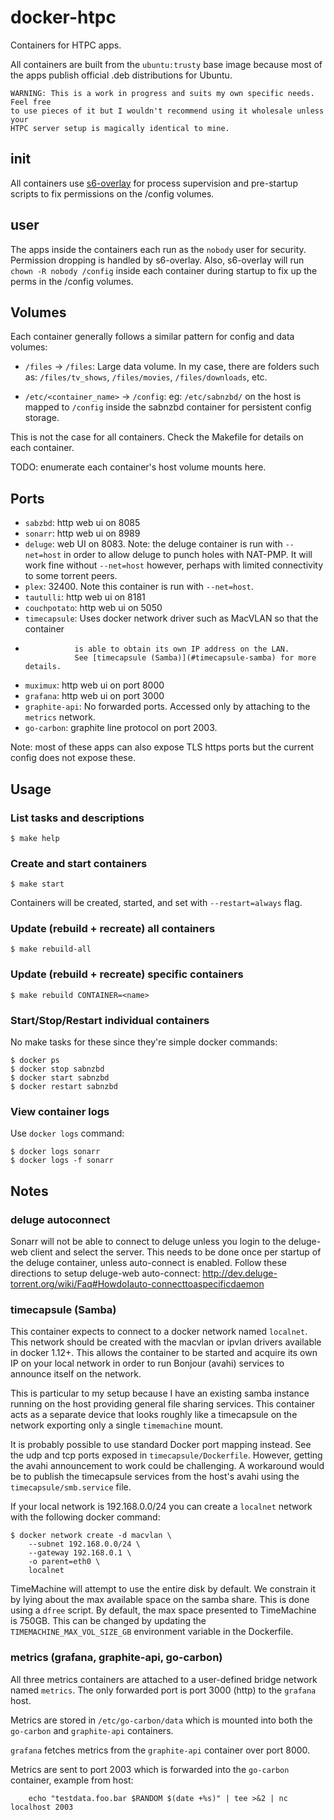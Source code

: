 docker-htpc
===========

Containers for HTPC apps.

All containers are built from the `ubuntu:trusty` base image because most of the
apps publish official .deb distributions for Ubuntu.

```
WARNING: This is a work in progress and suits my own specific needs. Feel free
to use pieces of it but I wouldn't recommend using it wholesale unless your
HTPC server setup is magically identical to mine.
```

init
----

All containers use [s6-overlay](https://github.com/just-containers/s6-overlay)
for process supervision and pre-startup scripts to fix permissions on the
/config volumes.

user
----

The apps inside the containers each run as the `nobody` user for security.
Permission dropping is handled by s6-overlay. Also, s6-overlay will run
`chown -R nobody /config` inside each container during startup to fix up the
perms in the /config volumes.

Volumes
-------

Each container generally follows a similar pattern for config and data volumes:

- `/files` -> `/files`: Large data volume. In my case, there are folders such
  as: `/files/tv_shows`, `/files/movies`, `/files/downloads`, etc.

- `/etc/<container_name>` -> `/config`: eg: `/etc/sabnzbd/` on the host is
   mapped to `/config` inside the sabnzbd
   container for persistent config storage.

This is not the case for all containers. Check the Makefile for details on
each container.

TODO: enumerate each container's host volume mounts here.

Ports
-----

- `sabzbd`: http web ui on 8085
- `sonarr`: http web ui on 8989
- `deluge`: web UI on 8083. Note: the deluge container is run with `--net=host`
            in order to allow deluge to punch holes with NAT-PMP. It will work
            fine without `--net=host` however, perhaps with limited
            connectivity to some torrent peers.
- `plex`: 32400. Note this container is run with `--net=host`.
- `tautulli`: http web ui on 8181
- `couchpotato`: http web ui on 5050
- `timecapsule`: Uses docker network driver such as MacVLAN so that the container
-                is able to obtain its own IP address on the LAN.
                 See [timecapsule (Samba)](#timecapsule-samba) for more details.
- `muximux`: http web ui on port 8000
- `grafana`: http web ui on port 3000
- `graphite-api`: No forwarded ports. Accessed only by attaching to the `metrics`
                  network.
- `go-carbon`: graphite line protocol on port 2003.

Note: most of these apps can also expose TLS https ports but the current config
      does not expose these.

Usage
-----

### List tasks and descriptions

    $ make help

### Create and start containers

    $ make start

Containers will be created, started, and set with `--restart=always` flag.

### Update (rebuild + recreate) all containers

    $ make rebuild-all

### Update (rebuild + recreate) specific containers

    $ make rebuild CONTAINER=<name>

### Start/Stop/Restart individual containers

No make tasks for these since they're simple docker commands:

    $ docker ps
    $ docker stop sabnzbd
    $ docker start sabnzbd
    $ docker restart sabnzbd

### View container logs

Use `docker logs` command:

    $ docker logs sonarr
    $ docker logs -f sonarr

Notes
-----

### deluge autoconnect

Sonarr will not be able to connect to deluge unless you login to the deluge-web
client and select the server. This needs to be done once per startup of the
deluge container, unless auto-connect is enabled. Follow these directions
to setup deluge-web auto-connect: http://dev.deluge-torrent.org/wiki/Faq#HowdoIauto-connecttoaspecificdaemon

### timecapsule (Samba)

This container expects to connect to a docker network named `localnet`. This
network should be created with the macvlan or ipvlan drivers available in
docker 1.12+. This allows the container to be started and acquire its own
IP on your local network in order to run Bonjour (avahi) services to announce
itself on the network.

This is particular to my setup because I have an existing
samba instance running on the host providing general file sharing services. This
container acts as a separate device that looks roughly like a timecapsule on
the network exporting only a single `timemachine` mount.

It is probably possible to use standard Docker port mapping instead. See the
udp and tcp ports exposed in `timecapsule/Dockerfile`. However, getting the
avahi announcement to work could be challenging. A workaround would be to
publish the timecapsule services from the host's avahi using the
`timecapsule/smb.service` file.

If your local network is 192.168.0.0/24 you can create a `localnet` network
with the following docker command:

    $ docker network create -d macvlan \
        --subnet 192.168.0.0/24 \
        --gateway 192.168.0.1 \
        -o parent=eth0 \
        localnet

TimeMachine will attempt to use the entire disk by default. We constrain it
by lying about the max available space on the samba share. This is done using
a `dfree` script. By default, the max space presented to TimeMachine is 750GB.
This can be changed by updating the `TIMEMACHINE_MAX_VOL_SIZE_GB` environment
variable in the Dockerfile.

### metrics (grafana, graphite-api, go-carbon)

All three metrics containers are attached to a user-defined bridge network
named `metrics`. The only forwarded port is port 3000 (http) to the `grafana`
host.

Metrics are stored in `/etc/go-carbon/data` which is mounted into both the
`go-carbon` and `graphite-api` containers.

`grafana` fetches metrics from the `graphite-api` container over port 8000.

Metrics are sent to port 2003 which is forwarded into the `go-carbon` container,
example from host:

        echo "testdata.foo.bar $RANDOM $(date +%s)" | tee >&2 | nc localhost 2003
